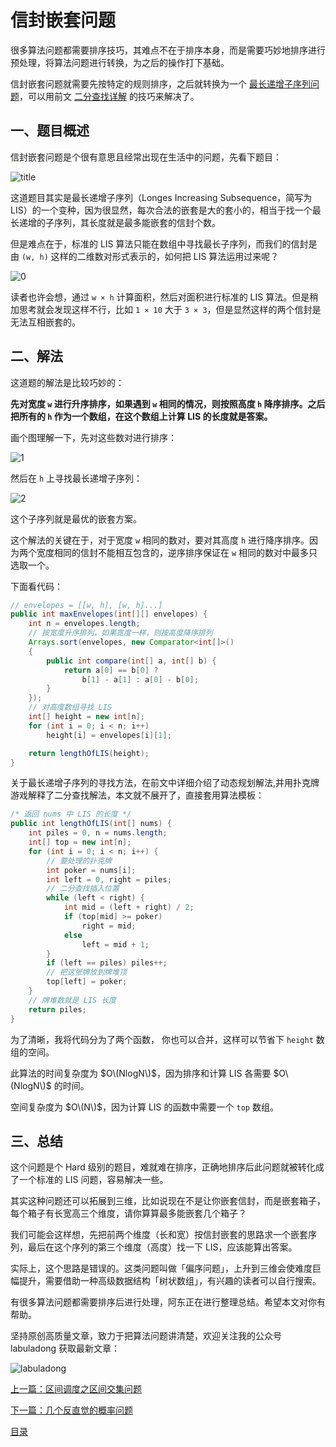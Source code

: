 # 信封嵌套问题

很多算法问题都需要排序技巧，其难点不在于排序本身，而是需要巧妙地排序进行预处理，将算法问题进行转换，为之后的操作打下基础。

信封嵌套问题就需要先按特定的规则排序，之后就转换为一个 [最长递增子序列问题](../dong-tai-gui-hua-xi-lie/dong-tai-gui-hua-she-ji-zui-chang-di-zeng-zi-xu-lie.md)，可以用前文 [二分查找详解](er-fen-cha-zhao-xiang-jie.md) 的技巧来解决了。

## 一、题目概述

信封嵌套问题是个很有意思且经常出现在生活中的问题，先看下题目：

![title](../.gitbook/assets/title%20%289%29.png)

这道题目其实是最长递增子序列（Longes Increasing Subsequence，简写为 LIS）的一个变种，因为很显然，每次合法的嵌套是大的套小的，相当于找一个最长递增的子序列，其长度就是最多能嵌套的信封个数。

但是难点在于，标准的 LIS 算法只能在数组中寻找最长子序列，而我们的信封是由 `(w, h)` 这样的二维数对形式表示的，如何把 LIS 算法运用过来呢？

![0](../.gitbook/assets/0.jpg)

读者也许会想，通过 `w × h` 计算面积，然后对面积进行标准的 LIS 算法。但是稍加思考就会发现这样不行，比如 `1 × 10` 大于 `3 × 3`，但是显然这样的两个信封是无法互相嵌套的。

## 二、解法

这道题的解法是比较巧妙的：

**先对宽度 `w` 进行升序排序，如果遇到 `w` 相同的情况，则按照高度 `h` 降序排序。之后把所有的 `h` 作为一个数组，在这个数组上计算 LIS 的长度就是答案。**

画个图理解一下，先对这些数对进行排序：

![1](../.gitbook/assets/1%20%2815%29.jpg)

然后在 `h` 上寻找最长递增子序列：

![2](../.gitbook/assets/2%20%2815%29.jpg)

这个子序列就是最优的嵌套方案。

这个解法的关键在于，对于宽度 `w` 相同的数对，要对其高度 `h` 进行降序排序。因为两个宽度相同的信封不能相互包含的，逆序排序保证在 `w` 相同的数对中最多只选取一个。

下面看代码：

```java
// envelopes = [[w, h], [w, h]...]
public int maxEnvelopes(int[][] envelopes) {
    int n = envelopes.length;
    // 按宽度升序排列，如果宽度一样，则按高度降序排列
    Arrays.sort(envelopes, new Comparator<int[]>() 
    {
        public int compare(int[] a, int[] b) {
            return a[0] == b[0] ? 
                b[1] - a[1] : a[0] - b[0];
        }
    });
    // 对高度数组寻找 LIS
    int[] height = new int[n];
    for (int i = 0; i < n; i++)
        height[i] = envelopes[i][1];

    return lengthOfLIS(height);
}
```

关于最长递增子序列的寻找方法，在前文中详细介绍了动态规划解法,并用扑克牌游戏解释了二分查找解法，本文就不展开了，直接套用算法模板：

```java
/* 返回 nums 中 LIS 的长度 */
public int lengthOfLIS(int[] nums) {
    int piles = 0, n = nums.length;
    int[] top = new int[n];
    for (int i = 0; i < n; i++) {
        // 要处理的扑克牌
        int poker = nums[i];
        int left = 0, right = piles;
        // 二分查找插入位置
        while (left < right) {
            int mid = (left + right) / 2;
            if (top[mid] >= poker)
                right = mid;
            else
                left = mid + 1;
        }
        if (left == piles) piles++;
        // 把这张牌放到牌堆顶
        top[left] = poker;
    }
    // 牌堆数就是 LIS 长度
    return piles;
}
```

为了清晰，我将代码分为了两个函数， 你也可以合并，这样可以节省下 `height` 数组的空间。

此算法的时间复杂度为 $O\(NlogN\)$，因为排序和计算 LIS 各需要 $O\(NlogN\)$ 的时间。

空间复杂度为 $O\(N\)$，因为计算 LIS 的函数中需要一个 `top` 数组。

## 三、总结

这个问题是个 Hard 级别的题目，难就难在排序，正确地排序后此问题就被转化成了一个标准的 LIS 问题，容易解决一些。

其实这种问题还可以拓展到三维，比如说现在不是让你嵌套信封，而是嵌套箱子，每个箱子有长宽高三个维度，请你算算最多能嵌套几个箱子？

我们可能会这样想，先把前两个维度（长和宽）按信封嵌套的思路求一个嵌套序列，最后在这个序列的第三个维度（高度）找一下 LIS，应该能算出答案。

实际上，这个思路是错误的。这类问题叫做「偏序问题」，上升到三维会使难度巨幅提升，需要借助一种高级数据结构「树状数组」，有兴趣的读者可以自行搜索。

有很多算法问题都需要排序后进行处理，阿东正在进行整理总结。希望本文对你有帮助。

坚持原创高质量文章，致力于把算法问题讲清楚，欢迎关注我的公众号 labuladong 获取最新文章：

![labuladong](../.gitbook/assets/labuladong.jpg)

[上一篇：区间调度之区间交集问题](qu-jian-jiao-ji-wen-ti.md)

[下一篇：几个反直觉的概率问题](ji-ge-fan-zhi-jue-de-gai-shuai-wen-ti.md)

[目录](../#目录)


